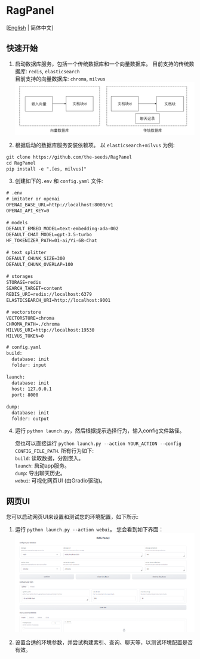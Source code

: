 # RagPanel
[[English](README.md) | 简体中文]
## 快速开始
1. 启动数据库服务，包括一个传统数据库和一个向量数据库。
目前支持的传统数据库: `redis`,  `elasticsearch`  
目前支持的向量数据库: `chroma`, `milvus`
![database_zh](assets/database_zh.png)

2. 根据启动的数据库服务安装依赖项。 以 `elasticsearch`+`milvus` 为例:
```
git clone https://github.com/the-seeds/RagPanel
cd RagPanel
pip install -e ".[es, milvus]"
```

3. 创建如下的`.env` 和 `config.yaml` 文件:
```
# .env
# imitater or openai
OPENAI_BASE_URL=http://localhost:8000/v1
OPENAI_API_KEY=0

# models
DEFAULT_EMBED_MODEL=text-embedding-ada-002
DEFAULT_CHAT_MODEL=gpt-3.5-turbo
HF_TOKENIZER_PATH=01-ai/Yi-6B-Chat

# text splitter
DEFAULT_CHUNK_SIZE=300
DEFAULT_CHUNK_OVERLAP=100

# storages
STORAGE=redis
SEARCH_TARGET=content
REDIS_URI=redis://localhost:6379
ELASTICSEARCH_URI=http://localhost:9001

# vectorstore
VECTORSTORE=chroma
CHROMA_PATH=./chroma
MILVUS_URI=http://localhost:19530
MILVUS_TOKEN=0
```

```
# config.yaml
build:
  database: init
  folder: input

launch:
  database: init
  host: 127.0.0.1
  port: 8000

dump:
  database: init
  folder: output
```

4. 运行 `python launch.py`，然后根据提示选择行为，输入config文件路径。  

   您也可以直接运行 `python launch.py --action YOUR_ACTION --config CONFIG_FILE_PATH`. 所有行为如下:  
   `build`: 读取数据，分割嵌入。  
   `launch`: 启动app服务。  
   `dump`: 导出聊天历史。  
   `webui`: 可视化网页UI (由Gradio驱动)。
   
## 网页UI
您可以启动网页UI来设置和测试您的环境配置，如下所示:
1. 运行 `python launch.py --action webui`。 您会看到如下界面：
![Web UI](./assets/webui.png)

2. 设置合适的环境参数，并尝试构建索引、查询、聊天等，以测试环境配置是否有效。
